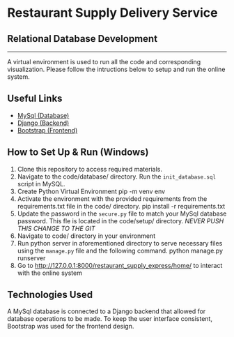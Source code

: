 # Restaurant Supply Delivery Service 
## Relational Database Development
--------------------------------------------------------------------------------

A virtual environment is used to run all the code and corresponding visualization.
Please follow the intructions below to setup and run the online system.

## Useful Links
* [MySql (Database)](https://www.mysql.com/)
* [Django (Backend)](https://www.djangoproject.com/)
* [Bootstrap (Frontend)](https://getbootstrap.com/)

## How to Set Up & Run (Windows)
1. Clone this repository to access required materials.
2. Navigate to the code/database/ directory. Run the `init_database.sql` script in MySQL.
3. Create Python Virtual Environment
   pip -m venv env
4. Activate the environment with the provided requirements from the requirements.txt file in the code/ directory.
   pip install -r requirements.txt
5. Update the password in the `secure.py` file to match your MySql database password. This fle is located in the code/setup/ directory. *NEVER PUSH THIS CHANGE TO THE GIT*
6. Navigate to code/ directory in your environment
7. Run python server in aforementioned directory to serve necessary files using the `manage.py` file and the following command.
   python manage.py runserver
8. Go to http://127.0.0.1:8000/restaurant_supply_express/home/ to interact with the online system

## Technologies Used
A MySql database is connected to a Django backend that allowed for database operations to be made. 
To keep the user interface consistent, Bootstrap was used for the frontend design.
